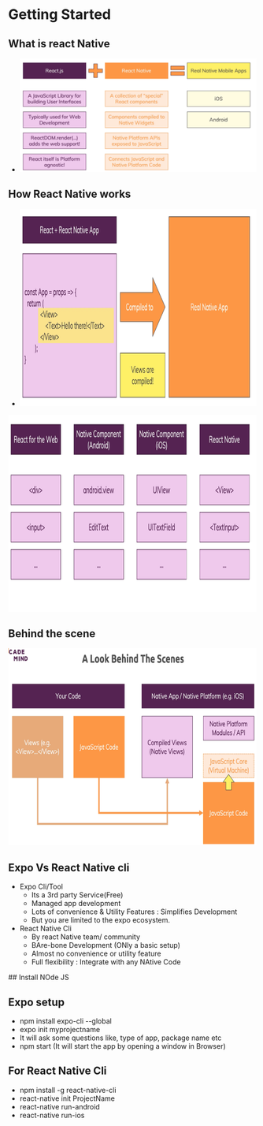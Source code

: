 # Getting Started

## What is react Native
- ![alt text](https://github.com/siba-x-prasad/ReactNativePlayground/blob/main/UdemyTutorial/ReadMe/images/WhatIsRn.png)

## How React Native works
- <img src="https://github.com/sibaprasad12/React-Native/blob/main/UdemyTutorial/ReadMe/images/HowRNWorks.png" width="700" height="400"/> 
<img src="https://github.com/sibaprasad12/React-Native/blob/main/UdemyTutorial/ReadMe/images/HowRnWorks1.png" width="700" height="400"/>  

## Behind the scene
<img src="https://github.com/sibaprasad12/React-Native/blob/main/UdemyTutorial/ReadMe/images/lookBehindScene.png" width="700" height="400"/>  

## Expo Vs React Native cli
- Expo Cli/Tool
    - Its a 3rd party Service(Free)
    - Managed app development
    - Lots of convenience & Utility Features : Simplifies Development
    - But you are limited to the expo ecosystem.
- React Native Cli
    - By react Native team/ community
    - BAre-bone Development (ONly a basic setup)
    - Almost no convenience or utility feature
    - Full flexibility : Integrate with any NAtive Code

## Install NOde JS

## Expo setup
- npm install expo-cli --global
- expo init myprojectname
- It will ask some questions like, type of app, package name etc
- npm start (It will start the app by opening a window in Browser)
## For React Native Cli
- npm install -g react-native-cli
- react-native init ProjectName
- react-native run-android
- react-native run-ios








